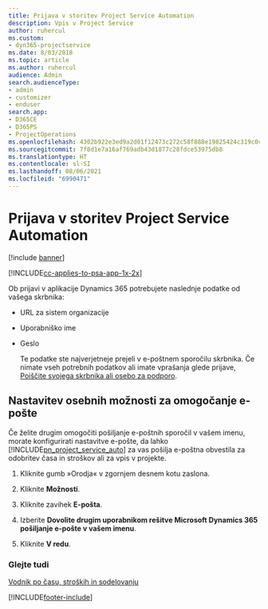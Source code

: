```yaml
---
title: Prijava v storitev Project Service Automation
description: Vpis v Project Service
author: ruhercul
ms.custom:
- dyn365-projectservice
ms.date: 8/03/2018
ms.topic: article
ms.author: ruhercul
audience: Admin
search.audienceType:
- admin
- customizer
- enduser
search.app:
- D365CE
- D365PS
- ProjectOperations
ms.openlocfilehash: 4302b922e3ed9a2d01f12473c272c58f888e19825424c319c0c49b80e79a8bea
ms.sourcegitcommit: 7f8d1e7a16af769adb43d1877c28fdce53975db8
ms.translationtype: HT
ms.contentlocale: sl-SI
ms.lasthandoff: 08/06/2021
ms.locfileid: "6990471"
---
```

# <a name="sign-in-to-project-service-automation"></a>Prijava v storitev Project Service Automation

[!include [banner](../includes/psa-now-project-operations.md)]

[!INCLUDE[cc-applies-to-psa-app-1x-2x](../includes/cc-applies-to-psa-app-1x-2x.md)]

Ob prijavi v aplikacije Dynamics 365 potrebujete naslednje podatke od vašega skrbnika:  
  
- URL za sistem organizacije  
  
- Uporabniško ime  
  
- Geslo  
  
  Te podatke ste najverjetneje prejeli v e-poštnem sporočilu skrbnika. Če nimate vseh potrebnih podatkov ali imate vprašanja glede prijave, [Poiščite svojega skrbnika ali osebo za podporo](/dynamics365/customerengagement/on-premises/basics/find-administrator-support).  
  
## <a name="set-your-personal-options-to-allow-email"></a>Nastavitev osebnih možnosti za omogočanje e-pošte  
 Če želite drugim omogočiti pošiljanje e-poštnih sporočil v vašem imenu, morate konfigurirati nastavitve e-pošte, da lahko [!INCLUDE[pn_project_service_auto](../includes/pn-project-service-auto.md)] za vas pošilja e-poštna obvestila za odobritev časa in stroškov ali za vpis v projekte.  
  
1.  Kliknite gumb »Orodja« v zgornjem desnem kotu zaslona.  
  
2.  Kliknite **Možnosti**.  
  
3.  Kliknite zavihek **E-pošta**.  
  
4.  Izberite **Dovolite drugim uporabnikom rešitve Microsoft Dynamics 365 pošiljanje e-pošte v vašem imenu**.  
  
5.  Kliknite **V redu**.  
  
### <a name="see-also"></a>Glejte tudi  
 [Vodnik po času, stroških in sodelovanju](../psa/time-expense-collaboration-guide.md)


[!INCLUDE[footer-include](../includes/footer-banner.md)]